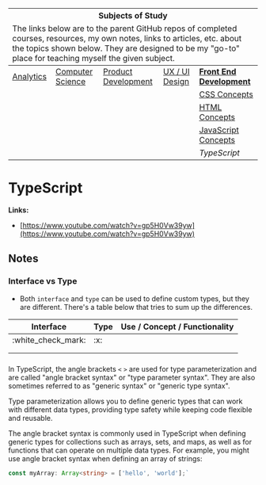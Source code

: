 <table>
    <thead>
        <tr>
            <th colspan="5" style="text-align: center;"><strong>Subjects of Study</strong></th>
        </tr>
        <tr>
            <td colspan="5">The links below are to the parent GitHub repos of completed courses, resources, my own notes, links to articles, etc. about the topics shown below. They are designed to be my "go-to" place for teaching myself the given subject.</td>
        </tr>
    </thead>
    <tbody>
        <tr>
            <td><a href="https://github.com/coolinmc6/analytics">Analytics</a></td>
            <td><a href="https://github.com/coolinmc6/CS-concepts">Computer Science</a></td>
            <td><a href="https://github.com/coolinmc6/design-ux-ui#product-design--development">Product Development</a></td>
            <td><a href="https://github.com/coolinmc6/design-ux-ui">UX / UI Design</a></td>
            <td><strong><a href="https://github.com/coolinmc6/front-end-dev">Front End Development</a></strong></td>
        </tr>
        <tr>
            <td></td>
            <td></td>
            <td></td>
            <td></td>
            <td><a href="https://github.com/coolinmc6/front-end-dev/blob/master/css/">CSS Concepts</a></td>
        </tr>
        <tr>
            <td></td>
            <td></td>
            <td></td>
            <td></td>
            <td><a href="https://github.com/coolinmc6/front-end-dev/blob/master/html/">HTML Concepts</a></td>
        </tr>
        <tr>
            <td></td>
            <td></td>
            <td></td>
            <td></td>
            <td><a href="https://github.com/coolinmc6/front-end-dev/blob/master/javascript/">JavaScript Concepts</a></td>
        </tr>
        <tr>
            <td></td>
            <td></td>
            <td></td>
            <td></td>
            <td><em>TypeScript</em></td>
        </tr>
    </tbody>
</table>

# TypeScript

**Links:**

- [https://www.youtube.com/watch?v=gp5H0Vw39yw](https://www.youtube.com/watch?v=gp5H0Vw39yw)

## Notes

### Interface vs Type

- Both `interface` and `type` can be used to define custom types, but they are different.
There's a table below that tries to sum up the differences.


<table>
  <thead>
    <tr>
      <th>Interface</th>
      <th>Type</th>
      <th>Use / Concept / Functionality</th>
    </tr>
  </thead>
  <tbody>
    <tr>
      <td>:white_check_mark:</td>
      <td>:x:</td>
      <td></td>
    </tr>
    <tr>
      <td></td>
      <td></td>
      <td></td>
    </tr>
    <tr>
      <td></td>
      <td></td>
      <td></td>
    </tr>
  </tbody>
</table>


###

In TypeScript, the angle brackets `<` `>` are used for type parameterization and are called "angle bracket syntax" or "type parameter syntax". They are also sometimes referred to as "generic syntax" or "generic type syntax".

Type parameterization allows you to define generic types that can work with different data types, providing type safety while keeping code flexible and reusable.

The angle bracket syntax is commonly used in TypeScript when defining generic types for collections such as arrays, sets, and maps, as well as for functions that can operate on multiple data types. For example, you might use angle bracket syntax when defining an array of strings: 

```ts
const myArray: Array<string> = ['hello', 'world'];`
```